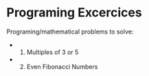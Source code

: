 # Programing Excercices
Programing/mathematical problems to solve:
 - 1. Multiples of 3 or 5
 - 2. Even Fibonacci Numbers
